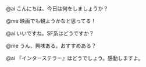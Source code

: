 @ai こんにちは、今日は何をしましょうか？

@me 映画でも観ようかなと思ってる！

@ai いいですね。SF系はどうですか？

@me うん、興味ある。おすすめある？

@ai 『インターステラー』はどうでしょう。感動しますよ。